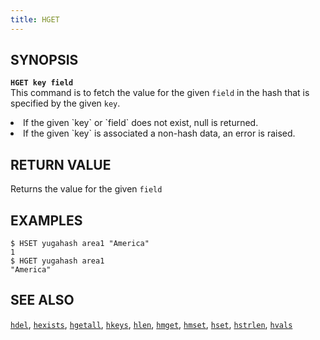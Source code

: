 ```yaml
---
title: HGET
---
```


## SYNOPSIS
<b>`HGET key field`</b><br>
This command is to fetch the value for the given `field` in the hash that is specified by the given `key`.

<li>If the given `key` or `field` does not exist, null is returned.</li>
<li>If the given `key` is associated a non-hash data, an error is raised.</li>

## RETURN VALUE
Returns the value for the given `field`

## EXAMPLES
```
$ HSET yugahash area1 "America"
1
$ HGET yugahash area1
"America"
```

## SEE ALSO
[`hdel`](../hdel/), [`hexists`](../hexists/), [`hgetall`](../hgetall/), [`hkeys`](../hkeys/), [`hlen`](../hlen/), [`hmget`](../hmget/), [`hmset`](../hmset/), [`hset`](../hset/), [`hstrlen`](../hstrlen/), [`hvals`](../hvals/)
